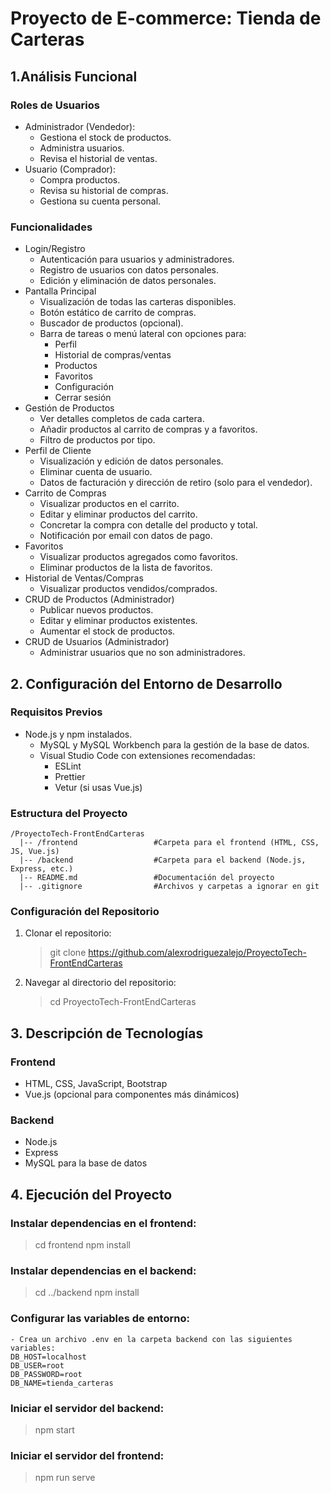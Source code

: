 # Proyecto de E-commerce: Tienda de Carteras
  ## 1.Análisis Funcional
  ### Roles de Usuarios
  - Administrador (Vendedor):
    - Gestiona el stock de productos.
    - Administra usuarios.
    - Revisa el historial de ventas.
  - Usuario (Comprador):
    - Compra productos.
    - Revisa su historial de compras.
    - Gestiona su cuenta personal.
  ### Funcionalidades
  - Login/Registro
    - Autenticación para usuarios y administradores.
    - Registro de usuarios con datos personales.
    - Edición y eliminación de datos personales.
  - Pantalla Principal
    - Visualización de todas las carteras disponibles.
    - Botón estático de carrito de compras.
    - Buscador de productos (opcional).
    - Barra de tareas o menú lateral con opciones para:
      - Perfil
      - Historial de compras/ventas
      - Productos
      - Favoritos
      - Configuración
      - Cerrar sesión
  - Gestión de Productos
    - Ver detalles completos de cada cartera.
    - Añadir productos al carrito de compras y a favoritos.
    - Filtro de productos por tipo.
  - Perfil de Cliente
    - Visualización y edición de datos personales.
    - Eliminar cuenta de usuario.
    - Datos de facturación y dirección de retiro (solo para el vendedor).
  - Carrito de Compras
    - Visualizar productos en el carrito.
    - Editar y eliminar productos del carrito.
    - Concretar la compra con detalle del producto y total.
    - Notificación por email con datos de pago.
  - Favoritos
    - Visualizar productos agregados como favoritos.
    - Eliminar productos de la lista de favoritos.
  - Historial de Ventas/Compras
    - Visualizar productos vendidos/comprados.
  - CRUD de Productos (Administrador)
    - Publicar nuevos productos.
    - Editar y eliminar productos existentes.
    - Aumentar el stock de productos.
  - CRUD de Usuarios (Administrador)
    - Administrar usuarios que no son administradores.
  ## 2. Configuración del Entorno de Desarrollo
  ### Requisitos Previos
  - Node.js y npm instalados.
    - MySQL y MySQL Workbench para la gestión de la base de datos.
    - Visual Studio Code con extensiones recomendadas:
      - ESLint
      - Prettier
      - Vetur (si usas Vue.js)
  ### Estructura del Proyecto
    /ProyectoTech-FrontEndCarteras
      |-- /frontend                 #Carpeta para el frontend (HTML, CSS, JS, Vue.js)
      |-- /backend                  #Carpeta para el backend (Node.js, Express, etc.)
      |-- README.md                 #Documentación del proyecto
      |-- .gitignore                #Archivos y carpetas a ignorar en git
  ### Configuración del Repositorio
  1. Clonar el repositorio:
      > git clone https://github.com/alexrodriguezalejo/ProyectoTech-FrontEndCarteras
  2. Navegar al directorio del repositorio:
      > cd ProyectoTech-FrontEndCarteras

  ## 3. Descripción de Tecnologías
  ### Frontend
  - HTML, CSS, JavaScript, Bootstrap
  - Vue.js (opcional para componentes más dinámicos)
  ### Backend
  - Node.js
  - Express
  - MySQL para la base de datos
  ## 4. Ejecución del Proyecto
  ### Instalar dependencias en el frontend:
  > cd frontend
  > npm install
  ### Instalar dependencias en el backend:
  > cd ../backend
  > npm install
  ### Configurar las variables de entorno:
    - Crea un archivo .env en la carpeta backend con las siguientes variables:
    DB_HOST=localhost
    DB_USER=root
    DB_PASSWORD=root
    DB_NAME=tienda_carteras
  ### Iniciar el servidor del backend:
  > npm start
  ### Iniciar el servidor del frontend:
  > npm run serve
